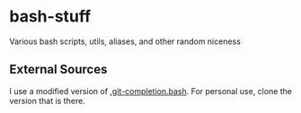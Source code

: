 bash-stuff
==========

Various bash scripts, utils, aliases, and other random niceness

External Sources
----------------

I use a modified version of [.git-completion.bash](https://github.com/git/git/blob/master/contrib/completion/git-completion.bash).  For personal use, clone the version that is there.
